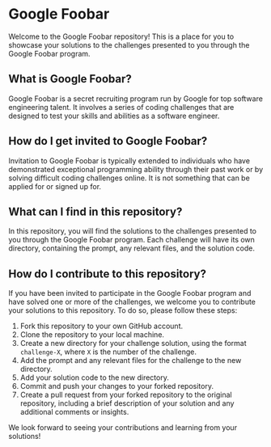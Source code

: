 # Google Foobar

Welcome to the Google Foobar repository! This is a place for you to showcase your solutions to the challenges presented to you through the Google Foobar program.

## What is Google Foobar?

Google Foobar is a secret recruiting program run by Google for top software engineering talent. It involves a series of coding challenges that are designed to test your skills and abilities as a software engineer.

## How do I get invited to Google Foobar?

Invitation to Google Foobar is typically extended to individuals who have demonstrated exceptional programming ability through their past work or by solving difficult coding challenges online. It is not something that can be applied for or signed up for.

## What can I find in this repository?

In this repository, you will find the solutions to the challenges presented to you through the Google Foobar program. Each challenge will have its own directory, containing the prompt, any relevant files, and the solution code.

## How do I contribute to this repository?

If you have been invited to participate in the Google Foobar program and have solved one or more of the challenges, we welcome you to contribute your solutions to this repository. To do so, please follow these steps:

1. Fork this repository to your own GitHub account.
2. Clone the repository to your local machine.
3. Create a new directory for your challenge solution, using the format `challenge-X`, where `X` is the number of the challenge.
4. Add the prompt and any relevant files for the challenge to the new directory.
5. Add your solution code to the new directory.
6. Commit and push your changes to your forked repository.
7. Create a pull request from your forked repository to the original repository, including a brief description of your solution and any additional comments or insights.

We look forward to seeing your contributions and learning from your solutions!
